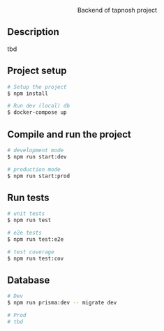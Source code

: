 <p align="center">Backend of tapnosh project</p>

## Description

tbd

## Project setup

```bash
# Setup the project
$ npm install

# Run dev (local) db
$ docker-compose up
```

## Compile and run the project

```bash
# development mode
$ npm run start:dev

# production mode
$ npm run start:prod
```

## Run tests

```bash
# unit tests
$ npm run test

# e2e tests
$ npm run test:e2e

# test coverage
$ npm run test:cov
```

## Database

```bash
# Dev
$ npm run prisma:dev -- migrate dev 

# Prod
# tbd
```